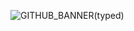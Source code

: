 
![GITHUB_BANNER(typed)](https://github.com/user-attachments/assets/5b633145-4fac-450b-8a9d-9257f91810cc)

